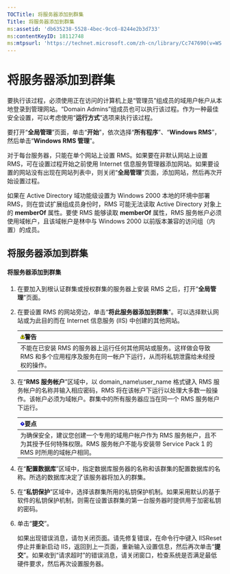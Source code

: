 ```yaml
---
TOCTitle: 将服务器添加到群集
Title: 将服务器添加到群集
ms:assetid: 'db635238-5528-4bec-9cc6-8244e2b3d733'
ms:contentKeyID: 18112748
ms:mtpsurl: 'https://technet.microsoft.com/zh-cn/library/Cc747690(v=WS.10)'
---
```


将服务器添加到群集
==================

要执行该过程，必须使用正在访问的计算机上是“管理员”组成员的域用户帐户从本地登录到管理网站。“Domain Admins”组成员也可以执行该过程。作为一种最佳安全设置，可以考虑使用“**运行方式**”选项来执行该过程。

要打开“**全局管理**”页面，单击“**开始**”，依次选择“**所有程序**”、“**Windows RMS**”，然后单击“**Windows RMS 管理**”。

对于每台服务器，只能在单个网站上设置 RMS。如果要在非默认网站上设置 RMS，可在设置过程开始之前使用 Internet 信息服务管理器添加网站。如果要设置的网站没有出现在网站列表中，则关闭“**全局管理**”页面，添加网站，然后再次开始设置过程。

如果在 Active Directory 域功能级设置为 Windows 2000 本地的环境中部署 RMS，则在尝试扩展组成员身份时，RMS 可能无法读取 Active Directory 对象上的 **memberOf** 属性。要使 RMS 能够读取 **memberOf** 属性，RMS 服务帐户必须使用域帐户，且该域帐户是林中与 Windows 2000 以前版本兼容的访问组（内置）的成员。

将服务器添加到群集
------------------

#### 将服务器添加到群集

1.  在要加入到根认证群集或授权群集的服务器上安装 RMS 之后，打开“**全局管理**”页面。

2.  在要设置 RMS 的网站旁边，单击“**将此服务器添加到群集**”。可以选择默认网站或为此目的而在 Internet 信息服务 (IIS) 中创建的其他网站。

    | ![](images/Cc747690.Warning(WS.10).gif)警告                                                                   |
    |--------------------------------------------------------------------------------------------------------------------------------------------|
    | 不能在已安装 RMS 的服务器上运行任何其他网站或服务。这样做会导致 RMS 和多个应用程序及服务在同一帐户下运行，从而将私钥泄露给未经授权的操作。 |

3.  在“**RMS 服务帐户**”区域中，以 domain\_name\\user\_name 格式键入 RMS 服务帐户的名称并输入相应密码，RMS 将在该帐户下运行以处理大多数一般操作。该帐户必须为域帐户。群集中的所有服务器应当在同一个 RMS 服务帐户下运行。

    | ![](images/Cc747690.Important(WS.10).gif)要点                                                                                 |
    |------------------------------------------------------------------------------------------------------------------------------------------------------------|
    | 为确保安全，建议您创建一个专用的域用户帐户作为 RMS 服务帐户，且不为其授予任何特殊权限。RMS 服务帐户不能与安装带 Service Pack 1 的 RMS 时所用的域帐户相同。 |

4.  在“**配置数据库**”区域中，指定数据库服务器的名称和该群集的配置数据库的名称。所选的数据库决定了该服务器将加入的群集。

5.  在“**私钥保护**”区域中，选择该群集所用的私钥保护机制。如果采用默认的基于软件的私钥保护机制，则需在设置该群集的第一台服务器时提供用于加密私钥的密码。

6.  单击“**提交**”。

    如果出现错误消息，请勿关闭页面。请先修复错误，在命令行中键入 IISReset 停止并重新启动 IIS，返回到上一页面，重新输入设置信息，然后再次单击“**提交**”。如果收到“请求超时”的错误消息，请关闭窗口，检查系统是否满足最低硬件要求，然后再次设置服务器。
